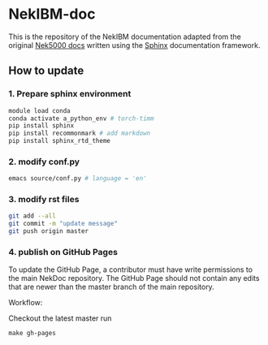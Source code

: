 # NekIBM-doc
This is the repository of the NekIBM documentation adapted from the original [Nek5000 docs](https://github.com/Nek5000/NekDoc) written using the [Sphinx](http://www.sphinx-doc.org/) documentation framework.


## How to update

### 1. Prepare sphinx environment
```bash
module load conda
conda activate a_python_env # torch-timm
pip install sphinx
pip install recommonmark # add markdown 
pip install sphinx_rtd_theme

```

### 2. modify conf.py
```bash
emacs source/conf.py # language = 'en'
```

### 3. modify rst files

```bash
git add --all
git commit -m "update message"
git push origin master
```

### 4. publish on GitHub Pages

To update the GitHub Page, a contributor must have write permissions to the main NekDoc repository.
The GitHub Page should not contain any edits that are newer than the master branch of the main repository.

Workflow:

Checkout the latest master
run 

```
make gh-pages
```
